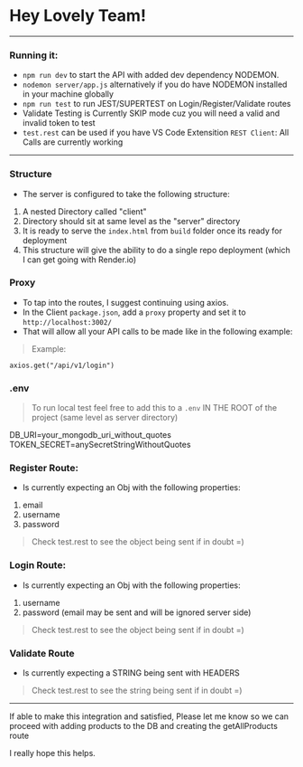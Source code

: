 # Hey Lovely Team!

---

### Running it:

- `npm run dev` to start the API with added dev dependency NODEMON.
- `nodemon server/app.js` alternatively if you do have NODEMON installed in your machine globally
- `npm run test` to run JEST/SUPERTEST on Login/Register/Validate routes
- Validate Testing is Currently SKIP mode cuz you will need a valid and invalid token to test
- `test.rest` can be used if you have VS Code Extensition `REST Client`: All Calls are currently working

---

### Structure

- The server is configured to take the following structure:

1. A nested Directory called "client"
2. Directory should sit at same level as the "server" directory
3. It is ready to serve the `index.html` from `build` folder once its ready for deployment
4. This structure will give the ability to do a single repo deployment (which I can get going with Render.io)

### Proxy

- To tap into the routes, I suggest continuing using axios.
- In the Client `package.json`, add a `proxy` property and set it to `http://localhost:3002/`
- That will allow all your API calls to be made like in the following example:

> Example:

```
axios.get("/api/v1/login")
```

### .env

> To run local test feel free to add this to a `.env` IN THE ROOT of the project (same level as server directory)

DB_URI=your_mongodb_uri_without_quotes
TOKEN_SECRET=anySecretStringWithoutQuotes

### Register Route:

- Is currently expecting an Obj with the following properties:

1. email
2. username
3. password

> Check test.rest to see the object being sent if in doubt =)

### Login Route:

- Is currently expecting an Obj with the following properties:

1. username
2. password
   (email may be sent and will be ignored server side)

> Check test.rest to see the object being sent if in doubt =)

### Validate Route

- Is currently expecting a STRING being sent with HEADERS

> Check test.rest to see the string being sent if in doubt =)

---

If able to make this integration and satisfied, Please let me know so we can proceed with adding products to the DB and creating the getAllProducts route

I really hope this helps.
